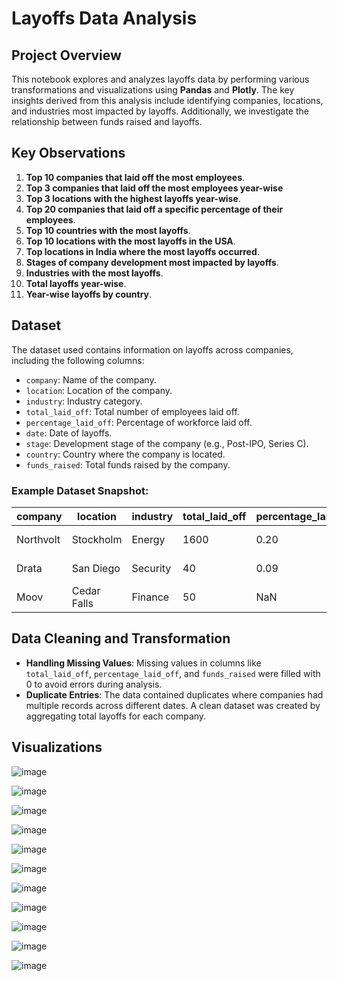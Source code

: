 # Layoffs Data Analysis

## Project Overview
This notebook explores and analyzes layoffs data by performing various transformations and visualizations using **Pandas** and **Plotly**. The key insights derived from this analysis include identifying companies, locations, and industries most impacted by layoffs. Additionally, we investigate the relationship between funds raised and layoffs.

## Key Observations
1. **Top 10 companies that laid off the most employees**.
2. **Top 3 companies that laid off the most employees year-wise**
3. **Top 3 locations with the highest layoffs year-wise**.
4. **Top 20 companies that laid off a specific percentage of their employees**.
5. **Top 10 countries with the most layoffs**.
6. **Top 10 locations with the most layoffs in the USA**.
7. **Top locations in India where the most layoffs occurred**.
8. **Stages of company development most impacted by layoffs**.
9. **Industries with the most layoffs**.
10. **Total layoffs year-wise**.
11. **Year-wise layoffs by country**.


## Dataset
The dataset used contains information on layoffs across companies, including the following columns:
- `company`: Name of the company.
- `location`: Location of the company.
- `industry`: Industry category.
- `total_laid_off`: Total number of employees laid off.
- `percentage_laid_off`: Percentage of workforce laid off.
- `date`: Date of layoffs.
- `stage`: Development stage of the company (e.g., Post-IPO, Series C).
- `country`: Country where the company is located.
- `funds_raised`: Total funds raised by the company.

### Example Dataset Snapshot:
| company     | location   | industry   | total_laid_off | percentage_laid_off | date       | stage    | country      | funds_raised |
|-------------|------------|------------|----------------|---------------------|------------|----------|--------------|--------------|
| Northvolt   | Stockholm  | Energy     | 1600           | 0.20                | 2025-09-23 | Unknown  | Sweden       | 13800        |
| Drata       | San Diego  | Security   | 40             | 0.09                | 2024-09-26 | Series C | United States| 328          |
| Moov        | Cedar Falls| Finance    | 50             | NaN                 | 2024-09-25 | Series B | United States| 77           |

## Data Cleaning and Transformation
- **Handling Missing Values**: Missing values in columns like `total_laid_off`, `percentage_laid_off`, and `funds_raised` were filled with 0 to avoid errors during analysis.
- **Duplicate Entries**: The data contained duplicates where companies had multiple records across different dates. A clean dataset was created by aggregating total layoffs for each company.


## Visualizations

![image](https://github.com/user-attachments/assets/130f51da-f000-4404-bc34-216332d14540)

![image](https://github.com/user-attachments/assets/9f5cc37a-93f5-45ae-87e6-51bbc2850b9c)

![image](https://github.com/user-attachments/assets/30534bb0-d53c-4fc7-93e9-2f1d82a75291)

![image](https://github.com/user-attachments/assets/ef97cd8c-7633-497e-b1cd-2544f886ba48)

![image](https://github.com/user-attachments/assets/d5c37bbe-4a09-4678-bcdc-5a48eff68946)

![image](https://github.com/user-attachments/assets/47d54271-5e7f-40da-ae3e-ee1e04479444)

![image](https://github.com/user-attachments/assets/0de90957-5b74-40f2-ab10-a099ff21dff2)

![image](https://github.com/user-attachments/assets/76745d74-b09c-4d6b-af0f-790ae6952911)

![image](https://github.com/user-attachments/assets/2d18ffe0-068f-4df5-99b9-0ef584fb517a)

![image](https://github.com/user-attachments/assets/a94135ba-3841-4799-9dc7-c2cbaefbf6ab)

![image](https://github.com/user-attachments/assets/78c3ed69-449a-4a50-b6ab-856acf7987a7)







